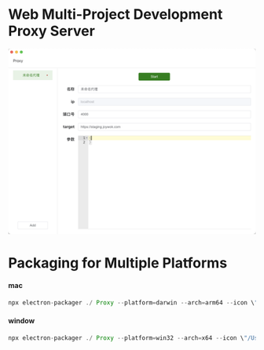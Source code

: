# Web Multi-Project Development Proxy Server

![Alt](images/show.png)

# Packaging for Multiple Platforms

#### mac

```javascript
npx electron-packager ./ Proxy --platform=darwin --arch=arm64 --icon \"/Users/hi/Downloads/github/element-plus-vite-starter/Electron/icon.icns\"
```

#### window

```javascript
npx electron-packager ./ Proxy --platform=win32 --arch=x64 --icon \"/Users/hi/Downloads/github/element-plus-vite-starter/Electron/icon.icns\"
```

